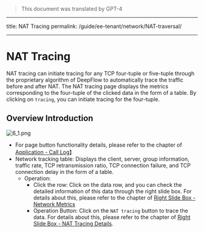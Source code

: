 > This document was translated by GPT-4

---

title: NAT Tracing
permalink: /guide/ee-tenant/network/NAT-traversal/

---

# NAT Tracing

NAT tracing can initiate tracing for any TCP four-tuple or five-tuple through the proprietary algorithm of DeepFlow to automatically trace the traffic before and after NAT. The NAT tracing page displays the metrics corresponding to the four-tuple of the clicked data in the form of a table. By clicking on `tracing`, you can initiate tracing for the four-tuple.

## Overview Introduction

![6_1.png](https://yunshan-guangzhou.oss-cn-beijing.aliyuncs.com/pub/pic/20230920650ac6b080e18.png)

- For page button functionality details, please refer to the chapter of [Application - Call Log](../application/call-log/)】
- Network tracking table: Displays the client, server, group information, traffic rate, TCP retransmission ratio, TCP connection failure, and TCP connection delay in the form of a table.
  - Operation:
    - Click the row: Click on the data row, and you can check the detailed information of this data through the right slide box. For details about this, please refer to the chapter of [Right Slide Box - Network Metrics](../application/right-sliding-box/)
    - Operation Button: Click on the `NAT tracing` button to trace the data. For details about this, please refer to the chapter of [Right Slide Box - NAT Tracing Details](../application/right-sliding-box/).
